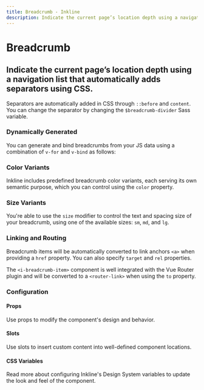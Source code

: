 ```yaml
---
title: Breadcrumb - Inkline
description: Indicate the current page’s location depth using a navigation list that automatically adds separators using CSS.
---
```


<script setup>
import { manifest } from '@inkline/inkline/components/IBreadcrumb/manifest';
import {
    IBreadcrumbBasicExample,
    IBreadcrumbColorVariantsExample,
    IBreadcrumbRoutingExample,
    IBreadcrumbSizeVariantsExample,
    IBreadcrumbDynamicallyGeneratedExample
} from '@inkline/inkline/components/IBreadcrumb/examples';
import { default as IBreadcrumbBasicExampleHTML } from '@inkline/inkline/components/IBreadcrumb/examples/basic.html?raw';
import { default as IBreadcrumbColorVariantsExampleHTML } from '@inkline/inkline/components/IBreadcrumb/examples/color-variants.html?raw';
import { default as IBreadcrumbRoutingExampleHTML } from '@inkline/inkline/components/IBreadcrumb/examples/routing.html?raw';
import { default as IBreadcrumbSizeVariantsExampleHTML } from '@inkline/inkline/components/IBreadcrumb/examples/size-variants.html?raw';
import { default as IBreadcrumbDynamicallyGeneratedExampleHTML } from '@inkline/inkline/components/IBreadcrumb/examples/dynamically-generated.html?raw';
import { default as IBreadcrumbDynamicallyGeneratedExampleJS } from '@inkline/inkline/components/IBreadcrumb/examples/dynamically-generated.js?raw';
</script>

# Breadcrumb

## Indicate the current page’s location depth using a navigation list that automatically adds separators using CSS.

Separators are automatically added in CSS through `::before` and `content`. You can change the separator by changing the `$breadcrumb-divider` Sass variable.

<example :component="IBreadcrumbBasicExample" :html="IBreadcrumbBasicExampleHTML"></example>

### Dynamically Generated
You can generate and bind breadcrumbs from your JS data using a combination of `v-for` and `v-bind` as follows:

<example :component="IBreadcrumbDynamicallyGeneratedExample" :html="IBreadcrumbDynamicallyGeneratedExampleHTML" :js="IBreadcrumbDynamicallyGeneratedExampleJS"></example>

### Color Variants

Inkline includes predefined breadcrumb color variants, each serving its own semantic purpose, which you can control using the `color` property.

<example :component="IBreadcrumbColorVariantsExample" :html="IBreadcrumbColorVariantsExampleHTML"></example>

### Size Variants
You're able to use the `size` modifier to control the text and spacing size of your breadcrumb, using one of the available sizes: `sm`, `md`, and `lg`. 

<example :component="IBreadcrumbSizeVariantsExample" :html="IBreadcrumbSizeVariantsExampleHTML"></example>

### Linking and Routing
Breadcrumb items will be automatically converted to link anchors `<a>` when providing a `href` property. You can also specify `target` and `rel` properties.

The `<i-breadcrumb-item>` component is well integrated with the Vue Router plugin and will be converted to a `<router-link>` when using the `to` property.

<example :component="IBreadcrumbRoutingExample" :html="IBreadcrumbRoutingExampleHTML"></example>

### Configuration

#### Props
Use props to modify the component's design and behavior.

<props-table :manifest="manifest"></props-table>

#### Slots
Use slots to insert custom content into well-defined component locations.

<slots-table :manifest="manifest"></slots-table>

#### CSS Variables
<router-link :to="{ name: 'docs-introduction-design-system' }">Read more</router-link> about configuring Inkline's Design System variables to update the look and feel of the component.

<css-variables-table :manifest="manifest" type="local"></css-variables-table>
